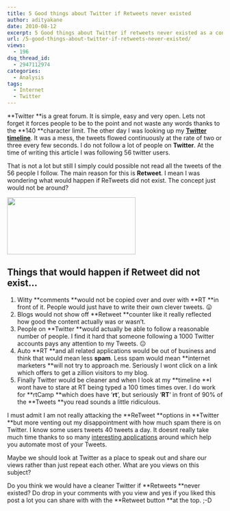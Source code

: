 ```yaml
---
title: 5 Good things about Twitter if Retweets never existed
author: adityakane
date: 2010-08-12
excerpt: 5 Good things about Twitter if retweets never existed as a concept. Would Twitter be free of spam and cleaner. Would it mean no more accounts that followed thousands of people.
url: /5-good-things-about-twitter-if-retweets-never-existed/
views:
  - 196
dsq_thread_id:
  - 2947112974
categories:
  - Analysis
tags:
  - Internet
  - Twitter
---
```

**Twitter **is a great forum. It is simple, easy and very open. Lets not forget it forces people to be to the point and not waste any words thanks to the **140 **character limit. The other day I was looking up my <a href="http://twitter.com/adityakane" onclick="_gaq.push(['_trackEvent', 'outbound-article', 'http://twitter.com/adityakane', 'Twitter timeline']);" ><strong>Twitter timeline</strong></a>. It was a mess, the tweets flowed continuously at the rate of two or three every few seconds. I do not follow a lot of people on **Twitter**. At the time of writing this article I was following 56 twitter users.

That is not a lot but still I simply could possible not read all the tweets of the 56 people I follow. The main reason for this is **Retweet**. I mean I was wondering what would happen if ReTweets did not exist. The concept just would not be around?

<a rel="attachment wp-att-29250" href="http://devilsworkshop.org/5-good-things-about-twitter-if-retweets-never-existed/5_things_retweet/"><img class="alignnone size-full wp-image-29250" title="5_things_retweet" src="http://cdn.devilsworkshop.org/files/2010/08/5_things_retweet.png" alt="" width="300" height="133" /></a>

## Things that would happen if Retweet did not exist&#8230;

  1. Witty **comments **would not be copied over and over with **RT **in front of it. People would just have to write their own clever tweets. 😛
  2. Blogs would not show off **Retweet **counter like it really reflected how good the content actually was or wasn&#8217;t.
  3. People on **Twitter **would actually be able to follow a reasonable number of people. I find it hard that someone following a 1000 Twitter accounts pays any attention to my Tweets. 😐
  4. Auto **RT **and all related applications would be out of business and think that would mean less **spam**. Less spam would mean **internet marketers **will not try to approach me. Seriously I wont click on a link which offers to get a zillion visitors to my blog.
  5. Finally Twitter would be cleaner and when I look at my **timeline **I wont have to stare at RT being typed a 100 times times over. I do work for **rtCamp **which does have &#8216;**rt**&#8216;, but seriously &#8216;**RT**&#8216; in front of 90% of the **Tweets **you read sounds a little ridiculous.

I must admit I am not really attacking the **ReTweet **options in **Twitter **but more venting out my disappointment with how much spam there is on Twitter. I know some users tweets 40 tweets a day. It doesnt really take much time thanks to so many [interesting applications][1] around which help you automate most of your Tweets.

Maybe we should look at Twitter as a place to speak out and share our views rather than just repeat each other. What are you views on this subject?

Do you think we would have a cleaner Twitter if **Retweets **never existed? Do drop in your comments with you view and yes if you liked this post a lot you can share with with the **Retweet button **at the top. ;-D

 [1]: http://devilsworkshop.org/5-twitterweb-2-0-application-websites-which-you-should-try/ "interesting applications"
